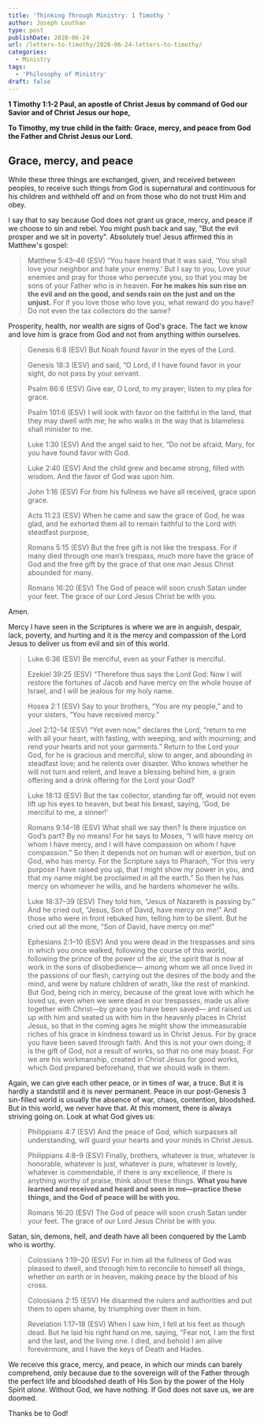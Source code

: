 ```yaml
---
title: 'Thinking Through Ministry: 1 Timothy '
author: Joseph Louthan
type: post
publishDate: 2020-06-24
url: /letters-to-timothy/2020-06-24-letters-to-timothy/
categories:
  - Ministry
tags:
  - 'Philosophy of Ministry'
draft: false
---
```


**1 Timothy 1:1-2 Paul, an apostle of Christ Jesus by command of God our Savior and of Christ Jesus our hope,**

**To Timothy, my true child in the faith: Grace, mercy, and peace from God the Father and Christ Jesus our Lord.**

## Grace, mercy, and peace

While these three things are exchanged, given, and received between peoples, to receive such things from God is supernatural and continuous for his children and withheld off and on from those who do not trust Him and obey.

I say that to say because God does not grant us grace, mercy, and peace if we choose to sin and rebel. You might push back and say, "But the evil prosper and we sit in poverty". Absolutely true! Jesus affirmed this in Matthew's gospel:

> Matthew 5:43–46 (ESV) “You have heard that it was said, ‘You shall love your neighbor and hate your enemy.’ But I say to you, Love your enemies and pray for those who persecute you, so that you may be sons of your Father who is in heaven. **For he makes his sun rise on the evil and on the good, and sends rain on the just and on the unjust.** For if you love those who love you, what reward do you have? Do not even the tax collectors do the same?

Prosperity, health, nor wealth are signs of God's grace. The fact we know and love him is grace from God and not from anything within ourselves.

> Genesis 6:8 (ESV) But Noah found favor in the eyes of the Lord.
>
> Genesis 18:3 (ESV) and said, “O Lord, if I have found favor in your sight, do not pass by your servant.
>
> Psalm 86:6 (ESV) Give ear, O Lord, to my prayer; listen to my plea for grace.
>
> Psalm 101:6 (ESV) I will look with favor on the faithful in the land, that they may dwell with me; he who walks in the way that is blameless shall minister to me.
>
> Luke 1:30 (ESV) And the angel said to her, “Do not be afraid, Mary, for you have found favor with God.
>
> Luke 2:40 (ESV) And the child grew and became strong, filled with wisdom. And the favor of God was upon him.
>
> John 1:16 (ESV) For from his fullness we have all received, grace upon grace.
>
> Acts 11:23 (ESV) When he came and saw the grace of God, he was glad, and he exhorted them all to remain faithful to the Lord with steadfast purpose,
>
> Romans 5:15 (ESV) But the free gift is not like the trespass. For if many died through one man’s trespass, much more have the grace of God and the free gift by the grace of that one man Jesus Christ abounded for many.
>
> Romans 16:20 (ESV) The God of peace will soon crush Satan under your feet. The grace of our Lord Jesus Christ be with you.

Amen.

Mercy I have seen in the Scriptures is where we are in anguish, despair, lack, poverty, and hurting and it is the mercy and compassion of the Lord Jesus to deliver us from evil and sin of this world.

> Luke 6:36 (ESV) Be merciful, even as your Father is merciful.
>
> Ezekiel 39:25 (ESV) “Therefore thus says the Lord God: Now I will restore the fortunes of Jacob and have mercy on the whole house of Israel, and I will be jealous for my holy name.
>
> Hosea 2:1 (ESV) Say to your brothers, “You are my people,” and to your sisters, “You have received mercy.”
>
> Joel 2:12–14 (ESV) “Yet even now,” declares the Lord, “return to me with all your heart, with fasting, with weeping, and with mourning; and rend your hearts and not your garments.” Return to the Lord your God, for he is gracious and merciful, slow to anger, and abounding in steadfast love; and he relents over disaster. Who knows whether he will not turn and relent, and leave a blessing behind him, a grain offering and a drink offering for the Lord your God?
>
> Luke 18:13 (ESV) But the tax collector, standing far off, would not even lift up his eyes to heaven, but beat his breast, saying, ‘God, be merciful to me, a sinner!’
>
> Romans 9:14–18 (ESV) What shall we say then? Is there injustice on God’s part? By no means! For he says to Moses, “I will have mercy on whom I have mercy, and I will have compassion on whom I have compassion.” So then it depends not on human will or exertion, but on God, who has mercy. For the Scripture says to Pharaoh, “For this very purpose I have raised you up, that I might show my power in you, and that my name might be proclaimed in all the earth.” So then he has mercy on whomever he wills, and he hardens whomever he wills.
>
> Luke 18:37–39 (ESV) They told him, “Jesus of Nazareth is passing by.” And he cried out, “Jesus, Son of David, have mercy on me!” And those who were in front rebuked him, telling him to be silent. But he cried out all the more, “Son of David, have mercy on me!”
>
> Ephesians 2:1–10 (ESV) And you were dead in the trespasses and sins in which you once walked, following the course of this world, following the prince of the power of the air, the spirit that is now at work in the sons of disobedience— among whom we all once lived in the passions of our flesh, carrying out the desires of the body and the mind, and were by nature children of wrath, like the rest of mankind. But God, being rich in mercy, because of the great love with which he loved us, even when we were dead in our trespasses, made us alive together with Christ—by grace you have been saved— and raised us up with him and seated us with him in the heavenly places in Christ Jesus, so that in the coming ages he might show the immeasurable riches of his grace in kindness toward us in Christ Jesus. For by grace you have been saved through faith. And this is not your own doing; it is the gift of God, not a result of works, so that no one may boast. For we are his workmanship, created in Christ Jesus for good works, which God prepared beforehand, that we should walk in them.

Again, we can give each other peace, or in times of war, a truce. But it is hardly a standstill and it is never permanent. Peace in our post-Genesis 3 sin-filled world is usually the absence of war, chaos, contention, bloodshed.  But in this world, we never have that. At this moment, there is always striving going on. Look at what God gives us:

> Philippians 4:7 (ESV) And the peace of God, which surpasses all understanding, will guard your hearts and your minds in Christ Jesus. 
>
> Philippians 4:8–9 (ESV) Finally, brothers, whatever is true, whatever is honorable, whatever is just, whatever is pure, whatever is lovely, whatever is commendable, if there is any excellence, if there is anything worthy of praise, think about these things. **What you have learned and received and heard and seen in me—practice these things, and the God of peace will be with you.**
>
> Romans 16:20 (ESV) The God of peace will soon crush Satan under your feet. The grace of our Lord Jesus Christ be with you.

Satan, sin, demons, hell, and death have all been conquered by the Lamb who is worthy.

> Colossians 1:19–20 (ESV) For in him all the fullness of God was pleased to dwell,  and through him to reconcile to himself all things, whether on earth or in heaven, making peace by the blood of his cross. 
>
> Colossians 2:15 (ESV) He disarmed the rulers and authorities and put them to open shame, by triumphing over them in him.
>
> Revelation 1:17–18 (ESV) When I saw him, I fell at his feet as though dead. But he laid his right hand on me, saying, “Fear not, I am the first and the last, and the living one. I died, and behold I am alive forevermore, and I have the keys of Death and Hades.

We receive this grace, mercy, and peace, in which our minds can barely comprehend, only because due to the sovereign will of the Father through the perfect life and bloodshed death of His Son by the power of the Holy Spirit *alone*.  Without God, we have nothing. If God does not save us, we are doomed. 

Thanks be to God!

